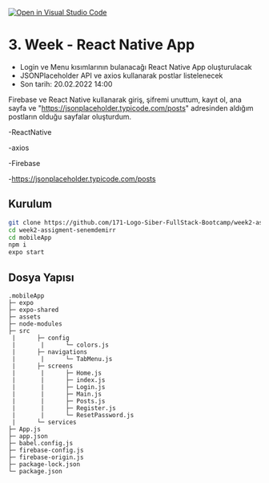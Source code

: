 [![Open in Visual Studio Code](https://classroom.github.com/assets/open-in-vscode-f059dc9a6f8d3a56e377f745f24479a46679e63a5d9fe6f495e02850cd0d8118.svg)](https://classroom.github.com/online_ide?assignment_repo_id=7017674&assignment_repo_type=AssignmentRepo)
# 3. Week - React Native App

- Login ve Menu kısımlarının bulanacağı React Native App oluşturulacak
- JSONPlaceholder API ve axios kullanarak postlar listelenecek
- Son tarih: 20.02.2022 14:00

Firebase ve React Native kullanarak giriş, şifremi unuttum, kayıt ol, ana sayfa ve "https://jsonplaceholder.typicode.com/posts" adresinden aldığım postların olduğu sayfalar oluşturdum.

-ReactNative

-axios

-Firebase

-https://jsonplaceholder.typicode.com/posts

## Kurulum

```sh
git clone https://github.com/171-Logo-Siber-FullStack-Bootcamp/week2-assignment-senemdemirr.git
cd week2-assigment-senemdemirr
cd mobileApp
npm i
expo start
```

## Dosya Yapısı

```
.mobileApp
├─ expo
├─ expo-shared
├─ assets
├─ node-modules
├─ src
 |      ├─ config
 |       |      └─ colors.js
 |      ├─ navigations
 |       |      └─ TabMenu.js
 |      ├─ screens
 |       |      ├─ Home.js
 |       |      ├─ index.js
 |       |      ├─ Login.js
 |       |      ├─ Main.js
 |       |      ├─ Posts.js
 |       |      ├─ Register.js
 |       |      └─ ResetPassword.js
 |      └─ services
├─ App.js
├─ app.json
├─ babel.config.js
├─ firebase-config.js
├─ firebase-origin.js
├─ package-lock.json
└─ package.json

```
